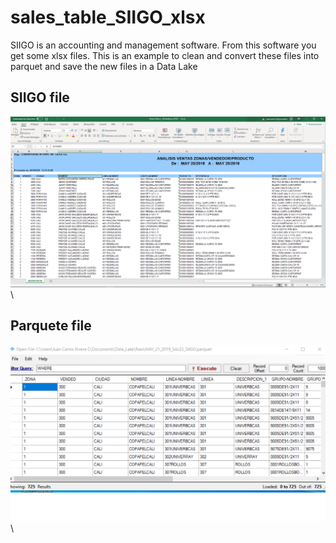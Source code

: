 # sales_table_SIIGO_xlsx

SIIGO is an accounting and management software. From this software you get some xlsx files. This is an example to clean and convert these files into parquet and save the new files in a Data Lake

## SIIGO file
![focus](pictures/SIIGO_EXCEL.png)\

## Parquete file
![focus](pictures/Parquet.png)\

